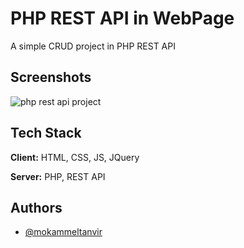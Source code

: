 # PHP REST API in WebPage

A simple CRUD project in PHP REST API

## Screenshots

![php rest api project](https://user-images.githubusercontent.com/69724418/195668819-9edb2dce-d985-4049-8cdd-788312c6f809.png)

## Tech Stack

**Client:** HTML, CSS, JS, JQuery

**Server:** PHP, REST API

## Authors

- [@mokammeltanvir](https://www.github.com/mokammeltanvir)
